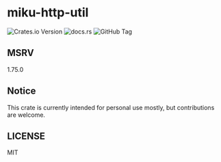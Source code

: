 # miku-http-util

![Crates.io Version](https://img.shields.io/crates/v/miku-http-util)
![docs.rs](https://img.shields.io/docsrs/miku-http-util)
![GitHub Tag](https://img.shields.io/github/v/tag/cxw620/miku-http-util)

## MSRV

1.75.0

## Notice

This crate is currently intended for personal use mostly, but contributions are welcome.

## LICENSE

MIT
